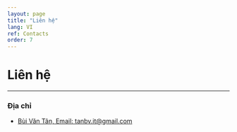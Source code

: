 ```yaml
---
layout: page
title: "Liên hệ"
lang: VI
ref: Contacts
order: 7
---
```


# Liên hệ
---

### Địa chỉ 
* [Bùi Văn Tân, Email: tanbv.it@gmail.com](https://goo.gl/maps/ixbVH4tzc53eX8iw9)

